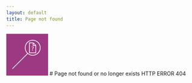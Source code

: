 ```yaml
---
layout: default
title: Page not found
---
```


<img src='assets/filenotfound.png' width="111">
# Page not found or no longer exists
HTTP ERROR 404
